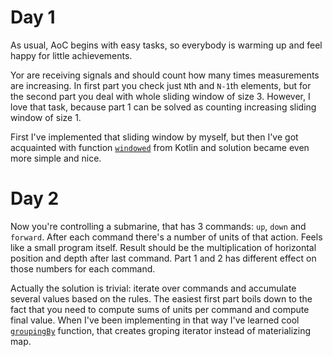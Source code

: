 # Day 1
As usual, AoC begins with easy tasks, so everybody is warming up and feel happy for little achievements.

Yor are receiving signals and should count how many times measurements are increasing. In first part you check 
just `N`th and `N-1`th elements, but for the second part you deal with whole sliding window of size 3. However, I love that
task, because part 1 can be solved as counting increasing sliding window of size 1.

First I've implemented that sliding window
by myself, but then I've got acquainted with function [`windowed`](https://kotlinlang.org/api/latest/jvm/stdlib/kotlin.collections/windowed.html) 
from Kotlin and solution became even more simple and nice.

# Day 2
Now you're controlling a submarine, that has 3 commands: `up`, `down` and `forward`. After each command there's a number
of units of that action. Feels like a small program itself. Result should be the multiplication of horizontal position and
depth after last command. Part 1 and 2 has different effect on those numbers for each command.

Actually the solution is trivial: iterate over commands and accumulate several values based on the rules. The easiest first
part boils down to the fact that you need to compute sums of units per command and compute final value. When I've been implementing
in that way I've learned cool [`groupingBy`](https://kotlinlang.org/api/latest/jvm/stdlib/kotlin.collections/grouping-by.html) function,
that creates groping iterator instead of materializing map.